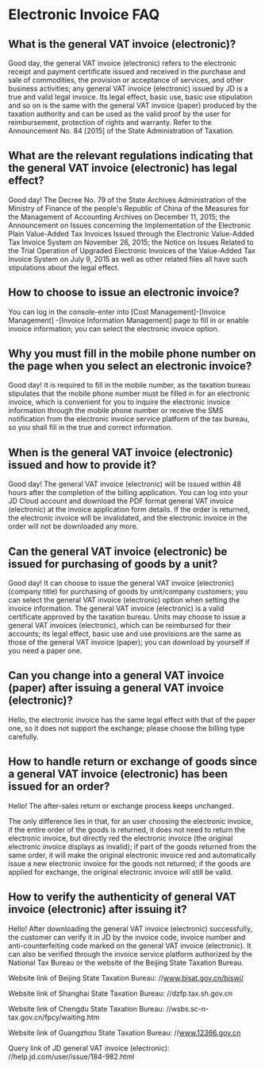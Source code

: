 # Electronic Invoice FAQ

## What is the general VAT invoice (electronic)?
Good day, the general VAT invoice (electronic) refers to the electronic receipt and payment certificate issued and received in the purchase and sale of commodities, the provision or acceptance of services, and other business activities; any general VAT invoice (electronic) issued by JD is a true and valid legal invoice. Its legal effect, basic use, basic use stipulation and so on is the same with the general VAT invoice (paper) produced by the taxation authority and can be used as the valid proof by the user for reimbursement, protection of rights and warranty. Refer to the Announcement No. 84 [2015] of the State Administration of Taxation.

## What are the relevant regulations indicating that the general VAT invoice (electronic) has legal effect?
Good day! The Decree No. 79 of the State Archives Administration of the Ministry of Finance of the people's Republic of China of the Measures for the Management of Accounting Archives on December 11, 2015; the Announcement on Issues concerning the Implementation of the Electronic Plain Value-Added Tax Invoices Issued through the Electronic Value-Added Tax Invoice System on November 26, 2015; the Notice on Issues Related to the Trial Operation of Upgraded Electronic Invoices of the Value-Added Tax Invoice System on July 9, 2015 as well as other related files all have such stipulations about the legal effect.

## How to choose to issue an electronic invoice?
You can log in the console-enter into [Cost Management]-[Invoice Management] -[Invoice Information Management] page to fill in or enable invoice information; you can select the electronic invoice option.

## Why you must fill in the mobile phone number on the page when you select an electronic invoice?
Good day! It is required to fill in the mobile number, as the taxation bureau stipulates that the mobile phone number must be filled in for an electronic invoice, which is convenient for you to inquire the electronic invoice information through the mobile phone number or receive the SMS notification from the electronic invoice service platform of the tax bureau, so you shall fill in the true and correct information.

## When is the general VAT invoice (electronic) issued and how to provide it?
Good day! The general VAT invoice (electronic) will be issued within 48 hours after the completion of the billing application. You can log into your JD Cloud account and download the PDF format general VAT invoice (electronic) at the invoice application form details.
If the order is returned, the electronic invoice will be invalidated, and the electronic invoice in the order will not be downloaded any more.

## Can the general VAT invoice (electronic) be issued for purchasing of goods by a unit?
Good day! It can choose to issue the general VAT invoice (electronic) (company title) for purchasing of goods by unit/company customers; you can select the general VAT invoice (electronic) option when setting the invoice information. The general VAT invoice (electronic) is a valid certificate approved by the taxation bureau. Units may choose to issue a general VAT invoices (electronic), which can be reimbursed for their accounts; its legal effect, basic use and use provisions are the same as those of the general VAT invoice (paper); you can download by yourself if you need a paper one.

## Can you change into a general VAT invoice (paper) after issuing a general VAT invoice (electronic)?
Hello, the electronic invoice has the same legal effect with that of the paper one, so it does not support the exchange; please choose the billing type carefully.

## How to handle return or exchange of goods since a general VAT invoice (electronic) has been issued for an order?
Hello! The after-sales return or exchange process keeps unchanged.

The only difference lies in that, for an user choosing the electronic invoice, if the entire order of the goods is returned, it does not need to return the electronic invoice, but directly red the electronic invoice (the original electronic invoice displays as invalid); if part of the goods returned from the same order, it will make the original electronic invoice red and automatically issue a new electronic invoice for the goods not returned; if the goods are applied for exchange, the original electronic invoice will still be valid.

## How to verify the authenticity of general VAT invoice (electronic) after issuing it?
 Hello! After downloading the general VAT invoice (electronic) successfully, the customer can verify it in JD by the invoice code, invoice number and anti-counterfeiting code marked on the general VAT invoice (electronic). It can also be verified through the invoice service platform authorized by the National Tax Bureau or the website of the Beijing State Taxation Bureau.

 Website link of Beijing State Taxation Bureau: //www.bjsat.gov.cn/bjswj/

 Website link of Shanghai State Taxation Bureau: //dzfp.tax.sh.gov.cn

 Website link of Chengdu State Taxation Bureau: //wsbs.sc-n-tax.gov.cn/fpcy/waiting.htm

 Website link of Guangzhou State Taxation Bureau: //www.12366.gov.cn

 Query link of JD general VAT invoice (electronic): //help.jd.com/user/issue/184-982.html 
